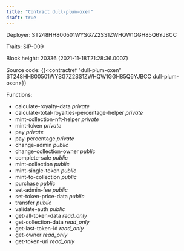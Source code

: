 ```yaml
---
title: "Contract dull-plum-oxen"
draft: true
---
```

Deployer: ST248HH800501WYSG7Z2SS1ZWHQW1GGH85Q6YJBCC

Traits:
SIP-009 



Block height: 20336 (2021-11-18T21:28:36.000Z)

Source code: {{<contractref "dull-plum-oxen" ST248HH800501WYSG7Z2SS1ZWHQW1GGH85Q6YJBCC dull-plum-oxen>}}

Functions:

* calculate-royalty-data _private_
* calculate-total-royalties-percentage-helper _private_
* mint-collection-nft-helper _private_
* mint-token _private_
* pay _private_
* pay-percentage _private_
* change-admin _public_
* change-collection-owner _public_
* complete-sale _public_
* mint-collection _public_
* mint-single-token _public_
* mint-to-collection _public_
* purchase _public_
* set-admin-fee _public_
* set-token-price-data _public_
* transfer _public_
* validate-auth _public_
* get-all-token-data _read_only_
* get-collection-data _read_only_
* get-last-token-id _read_only_
* get-owner _read_only_
* get-token-uri _read_only_

